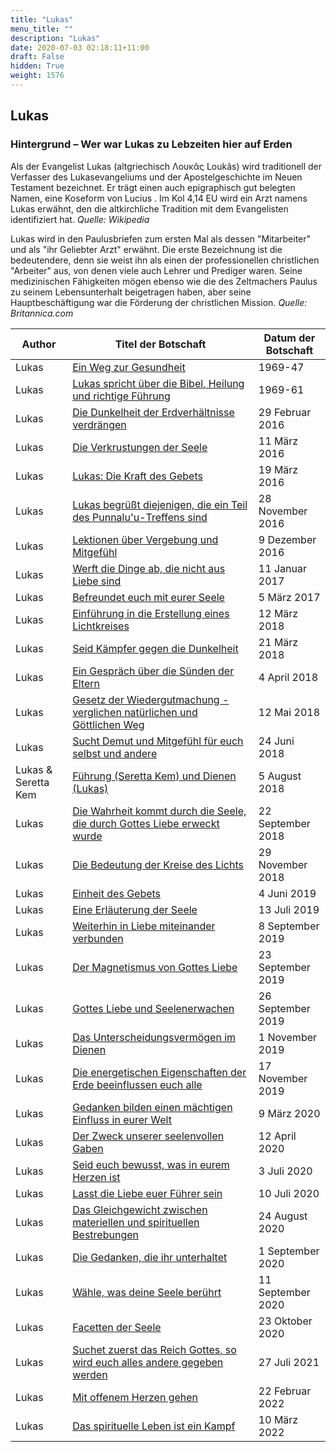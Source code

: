 ```yaml
---
title: "Lukas"
menu_title: ""
description: "Lukas"
date: 2020-07-03 02:18:11+11:00
draft: False
hidden: True
weight: 1576
---
```

## Lukas

### Hintergrund – Wer war Lukas zu Lebzeiten hier auf Erden

Als der Evangelist Lukas (altgriechisch Λουκᾶς Loukãs) wird traditionell der Verfasser des Lukasevangeliums und der Apostelgeschichte im Neuen Testament bezeichnet. Er trägt einen auch epigraphisch gut belegten Namen, eine Koseform von Lucius . Im Kol 4,14 EU wird ein Arzt namens Lukas erwähnt, den die altkirchliche Tradition mit dem Evangelisten identifiziert hat. *Quelle: Wikipedia*

Lukas wird in den Paulusbriefen zum ersten Mal als dessen "Mitarbeiter" und als "ihr Geliebter Arzt" erwähnt. Die erste Bezeichnung ist die bedeutendere, denn sie weist ihn als einen der professionellen christlichen "Arbeiter" aus, von denen viele auch Lehrer und Prediger waren. Seine medizinischen Fähigkeiten mögen ebenso wie die des Zeltmachers Paulus zu seinem Lebensunterhalt beigetragen haben, aber seine Hauptbeschäftigung war die Förderung der christlichen Mission. *Quelle: Britannica.com*

**Author** | **Titel der Botschaft** | **Datum der Botschaft**  
---|---|---
Lukas | [Ein Weg zur Gesundheit](/aktuelle-botschaften/aktuelle-botschaften-in-reihenfolge-des-datums/aktuelle-botschaften-1969/ein-weg-zur-gesundheit-anonym-lukas-1969-47/) |  1969-47
Lukas | [Lukas spricht über die Bibel, Heilung und richtige Führung](/aktuelle-botschaften/aktuelle-botschaften-in-reihenfolge-des-datums/aktuelle-botschaften-1969/lukas-spricht-ueber-die-bibel-heilung-und-richtige-fuehrung-anonym-lukas-1969-61/) |  1969-61
Lukas | [Die Dunkelheit der Erdverhältnisse verdrängen](/aktuelle-botschaften/aktuelle-botschaften-in-reihenfolge-des-datums/aktuelle-botschaften-2016/die-dunkelheit-der-erdverhaeltnisse-verdraengen-af-lukas-29-februar-2016/) | 29 Februar 2016
Lukas | [Die Verkrustungen der Seele](/aktuelle-botschaften/aktuelle-botschaften-in-reihenfolge-des-datums/aktuelle-botschaften-2016/die-verkrustungen-der-seele-af-lukas-11-maerz-2016/) | 11 März 2016
Lukas | [Lukas: Die Kraft des Gebets](/aktuelle-botschaften/aktuelle-botschaften-in-reihenfolge-des-datums/aktuelle-botschaften-2016/lukas-die-kraft-des-gebets-af-lukas-19-maerz-2016/) | 19 März 2016
Lukas | [Lukas begrüßt diejenigen, die ein Teil des Punnalu'u-Treffens sind](/aktuelle-botschaften/aktuelle-botschaften-in-reihenfolge-des-datums/aktuelle-botschaften-2016/lukas-begruesst-diejenigen-die-ein-teil-des-punnaluutreffens-sind-af-lukas-28-november-2016/) | 28 November 2016
Lukas | [Lektionen über Vergebung und Mitgefühl](/aktuelle-botschaften/aktuelle-botschaften-in-reihenfolge-des-datums/aktuelle-botschaften-2016/lektionen-ueber-vergebung-und-mitgefuehl-af-lukas-9-dezember-2016/) | 9 Dezember 2016
Lukas | [Werft die Dinge ab, die nicht aus Liebe sind](/aktuelle-botschaften/aktuelle-botschaften-in-reihenfolge-des-datums/aktuelle-botschaften-2017/werft-die-dinge-ab-die-nicht-aus-liebe-sind-af-lukas-11-januar-2017/) | 11 Januar 2017
Lukas | [Befreundet euch mit eurer Seele](/aktuelle-botschaften/aktuelle-botschaften-in-reihenfolge-des-datums/aktuelle-botschaften-2017/befreundet-euch-mit-eurer-seele-af-lukas-5-maerz-2017/) | 5 März 2017
Lukas | [Einführung in die Erstellung eines Lichtkreises](/aktuelle-botschaften/aktuelle-botschaften-in-reihenfolge-des-datums/aktuelle-botschaften-2018/einfuehrung-in-die-erstellung-eines-lichtkreises-af-lukas-12-maerz-2018/) | 12 März 2018
Lukas | [Seid Kämpfer gegen die Dunkelheit](/aktuelle-botschaften/aktuelle-botschaften-in-reihenfolge-des-datums/aktuelle-botschaften-2018/seid-kaempfer-gegen-die-dunkelheit-af-lukas-21-maerz-2018/) | 21 März 2018
Lukas | [Ein Gespräch über die Sünden der Eltern](/aktuelle-botschaften/aktuelle-botschaften-in-reihenfolge-des-datums/aktuelle-botschaften-2018/ein-gespraech-ueber-die-suenden-der-eltern-af-lukas-4-april-2018/) | 4 April 2018
Lukas | [Gesetz der Wiedergutmachung - verglichen natürlichen und Göttlichen Weg](/aktuelle-botschaften/aktuelle-botschaften-in-reihenfolge-des-datums/aktuelle-botschaften-2018/gesetz-der-wiedergutmachung-verglichen-natuerlichen-und-goettlichen-weg-af-lukas-12-mai-2018/) | 12 Mai 2018
Lukas | [Sucht Demut und Mitgefühl für euch selbst und andere](/aktuelle-botschaften/aktuelle-botschaften-in-reihenfolge-des-datums/aktuelle-botschaften-2018/sucht-demut-und-mitgefuehl-fuer-euch-selbst-und-andere-af-lukas-24-juni-2018/) | 24 Juni 2018
Lukas & Seretta Kem | [Führung (Seretta Kem) und Dienen (Lukas)](/aktuelle-botschaften/aktuelle-botschaften-in-reihenfolge-des-datums/aktuelle-botschaften-2018/fuehrung-seretta-kem-und-dienen-lukas-af-lukas-seretta-kem-5-august-2018/) | 5 August 2018
Lukas | [Die Wahrheit kommt durch die Seele, die durch Gottes Liebe erweckt wurde](/aktuelle-botschaften/aktuelle-botschaften-in-reihenfolge-des-datums/aktuelle-botschaften-2018/die-wahrheit-kommt-durch-die-seele-die-durch-gottes-liebe-erweckt-wurde-af-lukas-22-september-2018/) | 22 September 2018
Lukas | [Die Bedeutung der Kreise des Lichts](/aktuelle-botschaften/aktuelle-botschaften-in-reihenfolge-des-datums/aktuelle-botschaften-2018/die-bedeutung-der-kreise-des-lichts-af-lukas-29-november-2018/) | 29 November 2018
Lukas | [Einheit des Gebets](/aktuelle-botschaften/aktuelle-botschaften-in-reihenfolge-des-datums/aktuelle-botschaften-2019/einheit-des-gebets-af-lukas-4-juni-2019/) | 4 Juni 2019
Lukas | [Eine Erläuterung der Seele](/aktuelle-botschaften/aktuelle-botschaften-in-reihenfolge-des-datums/aktuelle-botschaften-2019/eine-erlaeuterung-der-seele-af-lukas-13-juli-2019/) | 13 Juli 2019
Lukas | [Weiterhin in Liebe miteinander verbunden](/aktuelle-botschaften/aktuelle-botschaften-in-reihenfolge-des-datums/aktuelle-botschaften-2019/weiterhin-in-liebe-miteinander-verbunden-af-lukas-8-september-2019/) | 8 September 2019
Lukas | [Der Magnetismus von Gottes Liebe](/aktuelle-botschaften/aktuelle-botschaften-in-reihenfolge-des-datums/aktuelle-botschaften-2019/der-magnetismus-von-gottes-liebe-jw-lukas-23-september-2019/) | 23 September 2019
Lukas | [Gottes Liebe und Seelenerwachen](/aktuelle-botschaften/aktuelle-botschaften-in-reihenfolge-des-datums/aktuelle-botschaften-2019/gottes-liebe-und-seelenerwachen-mc-lukas-26-september-2019/) | 26 September 2019
Lukas | [Das Unterscheidungsvermögen im Dienen](/aktuelle-botschaften/aktuelle-botschaften-in-reihenfolge-des-datums/aktuelle-botschaften-2019/das-unterscheidungsvermoegen-im-dienen-af-lukas-1-november-2019/) | 1 November 2019
Lukas | [Die energetischen Eigenschaften der Erde beeinflussen euch alle](/aktuelle-botschaften/aktuelle-botschaften-in-reihenfolge-des-datums/aktuelle-botschaften-2019/die-energetischen-eigenschaften-der-erde-beeinflussen-euch-alle-af-lukas-17-november-2019/) | 17 November 2019
Lukas | [Gedanken bilden einen mächtigen Einfluss in eurer Welt](/aktuelle-botschaften/aktuelle-botschaften-in-reihenfolge-des-datums/aktuelle-botschaften-2020/gedanken-bilden-einen-maechtigen-einfluss-in-eurer-welt-af-lukas-9-maerz-2020/) | 9 März 2020
Lukas | [Der Zweck unserer seelenvollen Gaben](/aktuelle-botschaften/aktuelle-botschaften-in-reihenfolge-des-datums/aktuelle-botschaften-2020/der-zweck-unserer-seelenvollen-gaben-af-lukas-12-april-2020/) | 12 April 2020
Lukas | [Seid euch bewusst, was in eurem Herzen ist](/aktuelle-botschaften/aktuelle-botschaften-in-reihenfolge-des-datums/aktuelle-botschaften-2020/seid-euch-bewusst-was-in-eurem-herzen-ist-jw-lukas-3-juli-2020/) | 3 Juli 2020
Lukas | [Lasst die Liebe euer Führer sein](/aktuelle-botschaften/aktuelle-botschaften-in-reihenfolge-des-datums/aktuelle-botschaften-2020/lasst-die-liebe-euer-fuehrer-sein-jw-lukas-10-juli-2020/) | 10 Juli 2020
Lukas | [Das Gleichgewicht zwischen materiellen und spirituellen Bestrebungen](/aktuelle-botschaften/aktuelle-botschaften-in-reihenfolge-des-datums/aktuelle-botschaften-2020/das-gleichgewicht-zwischen-materiellen-und-spirituellen-bestrebungen-af-lukas-24-august-2020/) | 24 August 2020
Lukas | [Die Gedanken, die ihr unterhaltet](/aktuelle-botschaften/aktuelle-botschaften-in-reihenfolge-des-datums/aktuelle-botschaften-2020/die-gedanken-die-ihr-unterhaltet-jw-lukas-1-september-2020/) | 1 September 2020
Lukas | [Wähle, was deine Seele berührt](/aktuelle-botschaften/aktuelle-botschaften-in-reihenfolge-des-datums/aktuelle-botschaften-2020/waehle-was-deine-seele-beruehrt-jw-lukas-11-september-2020/) | 11 September 2020
Lukas | [Facetten der Seele](/aktuelle-botschaften/aktuelle-botschaften-in-reihenfolge-des-datums/aktuelle-botschaften-2020/facetten-der-seele-af-lukas-23-oktober-2020/) | 23 Oktober 2020
Lukas | [Suchet zuerst das Reich Gottes, so wird euch alles andere gegeben werden](/aktuelle-botschaften/aktuelle-botschaften-in-reihenfolge-des-datums/aktuelle-botschaften-2021/suchet-zuerst-das-reich-gottes-so-wird-euch-alles-andere-gegeben-werden-jw-lukas-27-juli-2021/) | 27 Juli 2021
Lukas | [Mit offenem Herzen gehen](/aktuelle-botschaften/aktuelle-botschaften-in-reihenfolge-des-datums/aktuelle-botschaften-2022/mit-offenem-herzen-gehen-jw-lukas-22-februar-2022/) | 22 Februar 2022
Lukas | [Das spirituelle Leben ist ein Kampf](/aktuelle-botschaften/aktuelle-botschaften-in-reihenfolge-des-datums/aktuelle-botschaften-2022/das-spirituelle-leben-ist-ein-kampf-jw-lukas-10-maerz-2022/) | 10 März 2022
